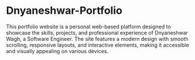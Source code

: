 # Dnyaneshwar-Portfolio
This portfolio website is a personal web-based platform designed to showcase the skills, projects, and professional experience of Dnyaneshwar Wagh, a Software Engineer. The site features a modern design with smooth scrolling, responsive layouts, and interactive elements, making it accessible and visually appealing on various devices.
